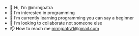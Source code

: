 - 👋 Hi, I’m @mrmjpatra
- 👀 I’m interested in programming
- 🌱 I’m currently learning programming you can say a beginner
- 💞️ I’m looking to collaborate not someone else
- 📫 How to reach me mrmjpatra1@gmail.com

<!---
mrmjpatra/mrmjpatra is a ✨ special ✨ repository because its `README.md` (this file) appears on your GitHub profile.
You can click the Preview link to take a look at your changes.
--->
